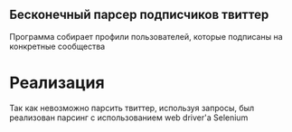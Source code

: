 ## Бесконечный парсер подписчиков твиттер
Программа собирает профили пользователей, которые подписаны на конкретные сообщества
# Реализация
Так как невозможно парсить твиттер, используя запросы, был реализован парсинг с использованием web driver'а Selenium
